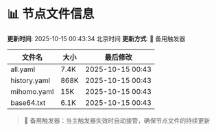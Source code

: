 # 📊 节点文件信息

**更新时间**: 2025-10-15 00:43:34 北京时间
**更新方式**: 🔄 备用触发器

| 文件名 | 大小 | 最后修改 |
|--------|------|----------|
| all.yaml | 7.4K | 2025-10-15 00:43 |
| history.yaml | 868K | 2025-10-15 00:43 |
| mihomo.yaml | 15K | 2025-10-15 00:43 |
| base64.txt | 6.1K | 2025-10-15 00:43 |

> 🔄 备用触发器：当主触发器失效时自动接管，确保节点文件的持续更新
